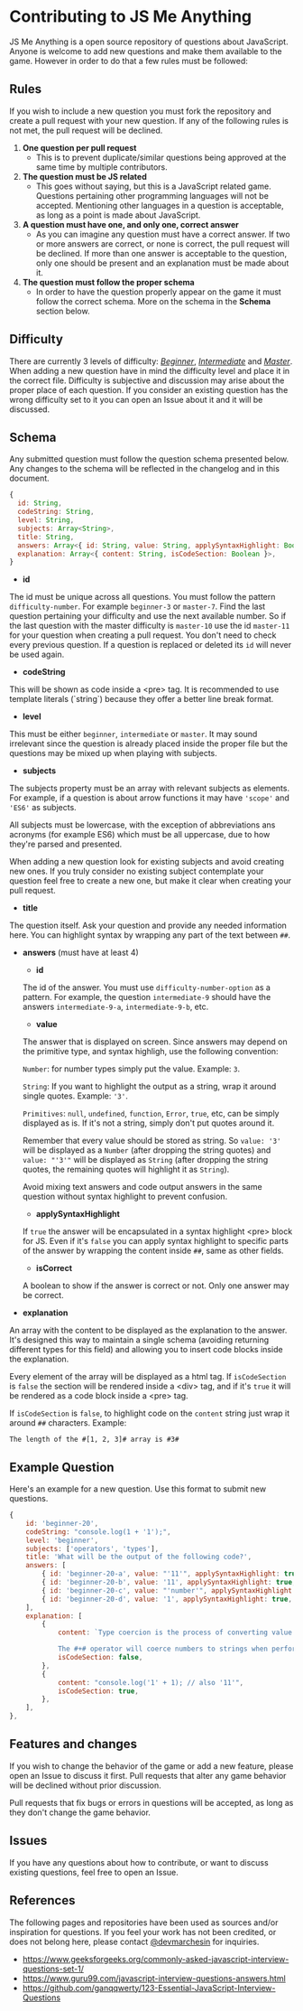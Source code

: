 # Contributing to JS Me Anything

JS Me Anything is a open source repository of questions about JavaScript. Anyone is welcome to add new questions and make them available to the game. However in order to do that a few rules must be followed:

## Rules

If you wish to include a new question you must fork the repository and create a pull request with your new question. If any of the following rules is not met, the pull request will be declined.

1. **One question per pull request**
    - This is to prevent duplicate/similar questions being approved at the same time by multiple contributors.
2. **The question must be JS related**
    - This goes without saying, but this is a JavaScript related game. Questions pertaining other programming languages will not be accepted. Mentioning other languages in a question is acceptable, as long as a point is made about JavaScript.
3. **A question must have one, and only one, correct answer**
    - As you can imagine any question must have a correct answer. If two or more answers are correct, or none is correct, the pull request will be declined. If more than one answer is acceptable to the question, only one should be present and an explanation must be made about it.
4. **The question must follow the proper schema**
    - In order to have the question properly appear on the game it must follow the correct schema. More on the schema in the **Schema** section below.

## Difficulty

There are currently 3 levels of difficulty: [*Beginner*](https://github.com/vmarchesin/js-me-anything/blob/master/api/questions/beginner.js), [*Intermediate*](https://github.com/vmarchesin/js-me-anything/blob/master/api/questions/intermediate.js) and [*Master*](https://github.com/vmarchesin/js-me-anything/blob/master/api/questions/master.js). When adding a new question have in mind the difficulty level and place it in the correct file. Difficulty is subjective and discussion may arise about the proper place of each question. If you consider an existing question has the wrong difficulty set to it you can open an Issue about it and it will be discussed.

## Schema

Any submitted question must follow the question schema presented below. Any changes to the schema will be reflected in the changelog and in this document.

```js
{
  id: String,
  codeString: String,
  level: String,
  subjects: Array<String>,
  title: String,
  answers: Array<{ id: String, value: String, applySyntaxHighlight: Boolean, isCorrect: Boolean }>,
  explanation: Array<{ content: String, isCodeSection: Boolean }>,
}
```

- **id**

The id must be unique across all questions. You must follow the pattern `difficulty-number`. For example `beginner-3` or `master-7`. Find the last question pertaining your difficulty and use the next available number. So if the last question with the master difficulty is `master-10` use the id `master-11` for your question when creating a pull request. You don't need to check every previous question. If a question is replaced or deleted its `id` will never be used again.

- **codeString**

This will be shown as code inside a \<pre> tag. It is recommended to use template literals (\`string\`) because they offer a better line break format.

- **level**

This must be either `beginner`, `intermediate` or `master`. It may sound irrelevant since the question is already placed inside the proper file but the questions may be mixed up when playing with subjects.

- **subjects**

The subjects property must be an array with relevant subjects as elements. For example, if a question is about arrow functions it may have `'scope'` and `'ES6'` as subjects.

All subjects must be lowercase, with the exception of abbreviations ans acronyms (for example ES6) which must be all uppercase, due to how they're parsed and presented.

When adding a new question look for existing subjects and avoid creating new ones. If you truly consider no existing subject contemplate your question feel free to create a new one, but make it clear when creating your pull request.

- **title**

The question itself. Ask your question and provide any needed information here. You can highlight syntax by wrapping any part of the text between `##`.

- **answers** (must have at least 4)
  - **id**

  The id of the answer. You must use `difficulty-number-option` as a pattern. For example, the question `intermediate-9` should have the answers `intermediate-9-a`, `intermediate-9-b`, etc.

  - **value**

  The answer that is displayed on screen. Since answers may depend on the primitive type, and syntax highligh, use the following convention:

  `Number`: for number types simply put the value. Example: `3`.

  `String`: If you want to highlight the output as a string, wrap it around single quotes. Example: `'3'`.

  `Primitives`: `null`, `undefined`, `function`, `Error`, `true`, etc, can be simply displayed as is. If it's not a string, simply don't put quotes around it.

  Remember that every value should be stored as string. So `value: '3'` will be displayed as a `Number` (after dropping the string quotes) and `value: "'3'"` will be displayed as `String` (after dropping the string quotes, the remaining quotes will highlight it as `String`).

  Avoid mixing text answers and code output answers in the same question without syntax highlight to prevent confusion.

  - **applySyntaxHighlight**

  If `true` the answer will be encapsulated in a syntax highlight \<pre> block for JS. Even if it's `false` you can apply syntax highlight to specific parts of the answer by wrapping the content inside `##`, same as other fields.

  - **isCorrect**

  A boolean to show if the answer is correct or not. Only one answer may be correct.

- **explanation**

An array with the content to be displayed as the explanation to the answer. It's designed this way to maintain a single schema (avoiding returning different types for this field) and allowing you to insert code blocks inside the explanation.

Every element of the array will be displayed as a html tag. If `isCodeSection` is `false` the section will be rendered inside a \<div> tag, and if it's `true` it will be rendered as a code block inside a \<pre> tag.

If `isCodeSection` is `false`, to highlight code on the `content` string just wrap it around `##` characters. Example:

`The length of the #[1, 2, 3]# array is #3#`

## Example Question

Here's an example for a new question. Use this format to submit new questions.

```js
{
    id: 'beginner-20',
    codeString: "console.log(1 + '1');",
    level: 'beginner',
    subjects: ['operators', 'types'],
    title: 'What will be the output of the following code?',
    answers: [
        { id: 'beginner-20-a', value: "'11'", applySyntaxHighlight: true, isCorrect: true },
        { id: 'beginner-20-b', value: '11', applySyntaxHighlight: true, isCorrect: false },
        { id: 'beginner-20-c', value: "'number'", applySyntaxHighlight: true, isCorrect: false },
        { id: 'beginner-20-d', value: '1', applySyntaxHighlight: true, isCorrect: false },
    ],
    explanation: [
        {
            content: `Type coercion is the process of converting value from one type to another (such as string to number, object to boolean, and so on).

            The #+# operator will coerce numbers to strings when performing an operation with strings, resulting in #'11'# instead of #11#.`,
            isCodeSection: false,
        },
        {
            content: "console.log('1' + 1); // also '11'",
            isCodeSection: true,
        },
    ],
},
```

## Features and changes

If you wish to change the behavior of the game or add a new feature, please open an Issue to discuss it first. Pull requests that alter any game behavior will be declined without prior discussion.

Pull requests that fix bugs or errors in questions will be accepted, as long as they don't change the game behavior.

## Issues

If you have any questions about how to contribute, or want to discuss existing questions, feel free to open an Issue.

## References

The following pages and repositories have been used as sources and/or inspiration for questions. If you feel your work has not been credited, or does not belong here, please contact [@devmarchesin](https://twitter.com/devmarchesin) for inquiries.

* https://www.geeksforgeeks.org/commonly-asked-javascript-interview-questions-set-1/
* https://www.guru99.com/javascript-interview-questions-answers.html
* https://github.com/ganqqwerty/123-Essential-JavaScript-Interview-Questions
